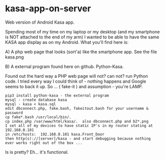 # kasa-app-on-server

Web version of Android Kasa app.

Spending most of my time on my laptop or my desktop (and my smartphone is NOT attached to the end of my arm) I wanted to be able to have the same KASA app display as on my Android. What you'll find here is:

 A) A php web page that looks (sort'a) like the smartphone app.  See the file kasa.png

B) A external program found here on github.  Python-Kasa.

Found out the hard way a PHP web page will not? can not? run Python code.  I tried every way I could think of - nothing happens and Google seems to back it up.  So ...  ( fake-it ) and assumption - you're LAMP.

    pip3 install python-kasa - the external program
    mysql - create database kasa
    mysql - kasa < kasa.sql
    edit dbconnect.php, fake.bash, fakeitout.bash for your username & password
    cp fake*.bash /usr/local/bin/.
    cp index.php /var/www/html/kasa/.  also dbconnect.php and b2*.png
    I set all of my devices to have static IP's in my router stating at 192.168.0.101
    in /etc/hosts:  192.168.0.101 kasa.Front_Door
    then http(s)://[server]/kasa - and start debugging because nothing ever works right out of the box ...

Is is pretty? Eh... it's functional.

